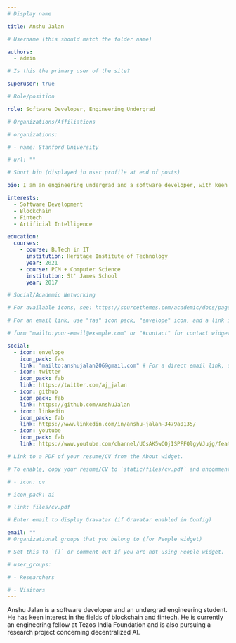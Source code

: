 ```yaml
---
# Display name

title: Anshu Jalan

# Username (this should match the folder name)

authors:
  - admin

# Is this the primary user of the site?

superuser: true

# Role/position

role: Software Developer, Engineering Undergrad

# Organizations/Affiliations

# organizations:

# - name: Stanford University

# url: ""

# Short bio (displayed in user profile at end of posts)

bio: I am an engineering undergrad and a software developer, with keen interest in Blockchain and Fintech.

interests:
  - Software Development
  - Blockchain
  - Fintech
  - Artificial Intelligence

education:
  courses:
    - course: B.Tech in IT
      institution: Heritage Institute of Technology
      year: 2021
    - course: PCM + Computer Science
      institution: St' James School
      year: 2017

# Social/Academic Networking

# For available icons, see: https://sourcethemes.com/academic/docs/page-builder/#icons

# For an email link, use "fas" icon pack, "envelope" icon, and a link in the

# form "mailto:your-email@example.com" or "#contact" for contact widget.

social:
  - icon: envelope
    icon_pack: fas
    link: "mailto:anshujalan206@gmail.com" # For a direct email link, use "mailto:test@example.org".
  - icon: twitter
    icon_pack: fab
    link: https://twitter.com/aj_jalan
  - icon: github
    icon_pack: fab
    link: https://github.com/AnshuJalan
  - icon: linkedin
    icon_pack: fab
    link: https://www.linkedin.com/in/anshu-jalan-3479a0135/
  - icon: youtube
    icon_pack: fab
    link: https://www.youtube.com/channel/UCsAK5wCOjISPFFQlgyVJujg/featured

# Link to a PDF of your resume/CV from the About widget.

# To enable, copy your resume/CV to `static/files/cv.pdf` and uncomment the lines below.

# - icon: cv

# icon_pack: ai

# link: files/cv.pdf

# Enter email to display Gravatar (if Gravatar enabled in Config)

email: ""
# Organizational groups that you belong to (for People widget)

# Set this to `[]` or comment out if you are not using People widget.

# user_groups:

# - Researchers

# - Visitors
---
```


Anshu Jalan is a software developer and an undergrad engineering student. He has keen interest in the fields of blockchain and fintech. He is currently an engineering fellow at Tezos India Foundation and is also pursuing a research project concerning decentralized AI.
